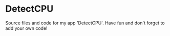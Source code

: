 DetectCPU
=========

Source files and code for my app 'DetectCPU'. Have fun and don't forget to add your own code!
